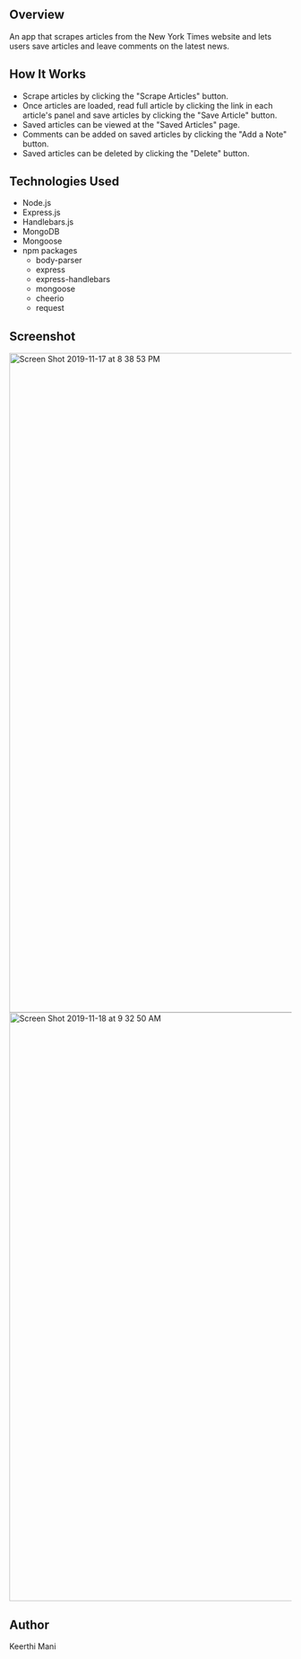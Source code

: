 ## Overview
An app that scrapes articles from the New York Times website and lets users save articles and leave comments on the latest news.

## How It Works
- Scrape articles by clicking the "Scrape Articles" button.
- Once articles are loaded, read full article by clicking the link in each article's panel and save articles by clicking the "Save Article" button.
- Saved articles can be viewed at the "Saved Articles" page.
- Comments can be added on saved articles by clicking the "Add a Note" button.
- Saved articles can be deleted by clicking the "Delete" button.

## Technologies Used
* Node.js
* Express.js
* Handlebars.js
* MongoDB
* Mongoose
* npm packages
    - body-parser
    - express
    - express-handlebars
    - mongoose
    - cheerio
    - request

## Screenshot
<img width="1174" alt="Screen Shot 2019-11-17 at 8 38 53 PM" src="https://user-images.githubusercontent.com/52920074/69060882-2a001d00-09e6-11ea-9c99-e8b79a143b4f.png">

<img width="1048" alt="Screen Shot 2019-11-18 at 9 32 50 AM" src="https://user-images.githubusercontent.com/52920074/69061039-72b7d600-09e6-11ea-855e-57c7d163ca53.png">

## Author 
Keerthi Mani